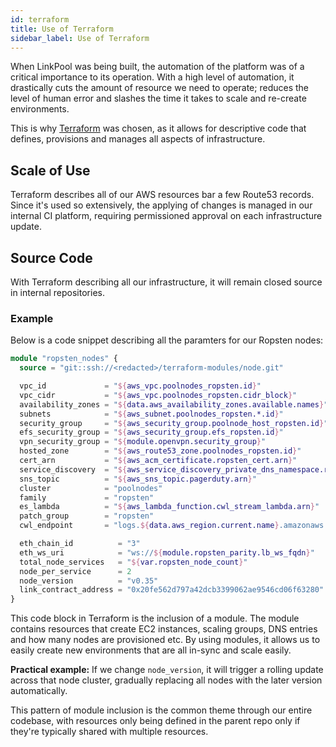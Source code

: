```yaml
---
id: terraform
title: Use of Terraform
sidebar_label: Use of Terraform
---
```


When LinkPool was being built, the automation of the platform was of a
critical importance to its operation. With a high level of automation,
it drastically cuts the amount of resource we need to operate; reduces
the level of human error and slashes the time it takes to scale and
re-create environments.

This is why [Terraform](https://www.terraform.io/) was chosen, as it
allows for descriptive code that defines, provisions and manages all
aspects of infrastructure.

## Scale of Use
Terraform describes all of our AWS resources bar a few Route53 records.
Since it's used so extensively, the applying of changes is managed
in our internal CI platform, requiring permissioned approval on each
infrastructure update.

## Source Code
With Terraform describing all our infrastructure, it will remain closed
source in internal repositories.

### Example
Below is a code snippet describing all the paramters for our Ropsten
nodes:
```tf
module "ropsten_nodes" {
  source = "git::ssh://<redacted>/terraform-modules/node.git"

  vpc_id             = "${aws_vpc.poolnodes_ropsten.id}"
  vpc_cidr           = "${aws_vpc.poolnodes_ropsten.cidr_block}"
  availability_zones = "${data.aws_availability_zones.available.names}"
  subnets            = "${aws_subnet.poolnodes_ropsten.*.id}"
  security_group     = "${aws_security_group.poolnode_host_ropsten.id}"
  efs_security_group = "${aws_security_group.efs_ropsten.id}"
  vpn_security_group = "${module.openvpn.security_group}"
  hosted_zone        = "${aws_route53_zone.poolnodes_ropsten.id}"
  cert_arn           = "${aws_acm_certificate.ropsten_cert.arn}"
  service_discovery  = "${aws_service_discovery_private_dns_namespace.ropsten.id}"
  sns_topic          = "${aws_sns_topic.pagerduty.arn}"
  cluster            = "poolnodes"
  family             = "ropsten"
  es_lambda          = "${aws_lambda_function.cwl_stream_lambda.arn}"
  patch_group        = "ropsten"
  cwl_endpoint       = "logs.${data.aws_region.current.name}.amazonaws.com"

  eth_chain_id          = "3"
  eth_ws_uri            = "ws://${module.ropsten_parity.lb_ws_fqdn}"
  total_node_services   = "${var.ropsten_node_count}"
  node_per_service      = 2
  node_version          = "v0.35"
  link_contract_address = "0x20fe562d797a42dcb3399062ae9546cd06f63280"
}
```
This code block in Terraform is the inclusion of a module. The module
contains resources that create EC2 instances, scaling groups, DNS entries
and how many nodes are provisioned etc. By using modules, it allows us
to easily create new environments that are all in-sync and scale easily.

**Practical example:** If we change `node_version`, it will trigger a rolling
update across that node cluster, gradually replacing all nodes with the
later version automatically.

This pattern of module inclusion is the common theme through our entire
codebase, with resources only being defined in the parent repo only if
they're typically shared with multiple resources.